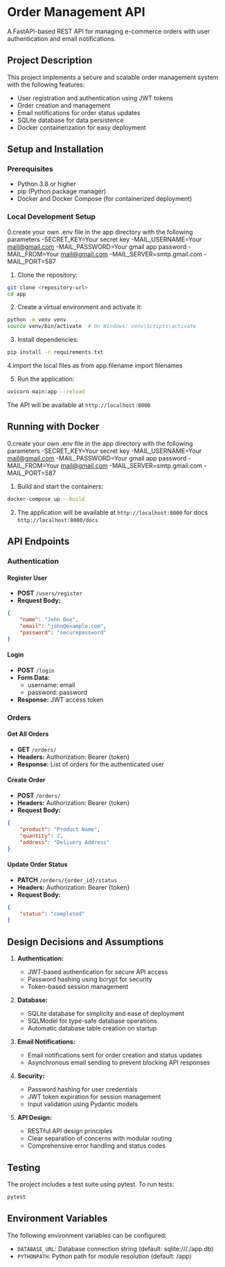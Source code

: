 #  Order Management API

A FastAPI-based REST API for managing e-commerce orders with user authentication and email notifications.

## Project Description

This project implements a secure and scalable order management system with the following features:
- User registration and authentication using JWT tokens
- Order creation and management
- Email notifications for order status updates
- SQLite database for data persistence
- Docker containerization for easy deployment

## Setup and Installation

### Prerequisites
- Python 3.8 or higher
- pip (Python package manager)
- Docker and Docker Compose (for containerized deployment)

### Local Development Setup

0.create your own .env file in the app directory with the following parameters
-SECRET_KEY=Your secret key
-MAIL_USERNAME=Your mail@gmail.com
-MAIL_PASSWORD=Your gmail app password
-MAIL_FROM=Your mail@gmail.com
-MAIL_SERVER=smtp.gmail.com
-MAIL_PORT=587

1. Clone the repository:
```bash
git clone <repository-url>
cd app
```

2. Create a virtual environment and activate it:
```bash
python -m venv venv
source venv/bin/activate  # On Windows: venv\Scripts\activate
```

3. Install dependencies:
```bash
pip install -r requirements.txt
```
4.import  the local files as from app.filename import filenames

5. Run the application:
```bash
uvicorn main:app --reload
```

The API will be available at `http://localhost:8000`

## Running with Docker

0.create your own .env file in the app directory with the following parameters
-SECRET_KEY=Your secret key
-MAIL_USERNAME=Your mail@gmail.com
-MAIL_PASSWORD=Your gmail app password
-MAIL_FROM=Your mail@gmail.com
-MAIL_SERVER=smtp.gmail.com
-MAIL_PORT=587

1. Build and start the containers:
```bash
docker-compose up --build
```

2. The application will be available at `http://localhost:8000` for docs `http://localhost:8000/docs`

## API Endpoints

### Authentication

#### Register User
- **POST** `/users/register`
- **Request Body:**
```json
{
    "name": "John Doe",
    "email": "john@example.com",
    "password": "securepassword"
}
```

#### Login
- **POST** `/login`
- **Form Data:**
  - username: email
  - password: password
- **Response:** JWT access token

### Orders

#### Get All Orders
- **GET** `/orders/`
- **Headers:** Authorization: Bearer {token}
- **Response:** List of orders for the authenticated user

#### Create Order
- **POST** `/orders/`
- **Headers:** Authorization: Bearer {token}
- **Request Body:**
```json
{
    "product": "Product Name",
    "quantity": 2,
    "address": "Delivery Address"
}
```

#### Update Order Status
- **PATCH** `/orders/{order_id}/status`
- **Headers:** Authorization: Bearer {token}
- **Request Body:**
```json
{
    "status": "completed"
}
```

## Design Decisions and Assumptions

1. **Authentication:**
   - JWT-based authentication for secure API access
   - Password hashing using bcrypt for security
   - Token-based session management

2. **Database:**
   - SQLite database for simplicity and ease of deployment
   - SQLModel for type-safe database operations
   - Automatic database table creation on startup

3. **Email Notifications:**
   - Email notifications sent for order creation and status updates
   - Asynchronous email sending to prevent blocking API responses

4. **Security:**
   - Password hashing for user credentials
   - JWT token expiration for session management
   - Input validation using Pydantic models

5. **API Design:**
   - RESTful API design principles
   - Clear separation of concerns with modular routing
   - Comprehensive error handling and status codes

## Testing

The project includes a test suite using pytest. To run tests:

```bash
pytest
```

## Environment Variables

The following environment variables can be configured:
- `DATABASE_URL`: Database connection string (default: sqlite:///./app.db)
- `PYTHONPATH`: Python path for module resolution (default: /app) 
